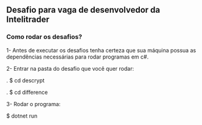 ## Desafio para vaga de desenvolvedor da Intelitrader

### Como rodar os desafios?

1- Antes de executar os desafios tenha certeza que sua máquina possua as dependências necessárias para rodar programas em c#.

2- Entrar na pasta do desafio que você quer rodar:

. $ cd descrypt
 
. $ cd difference  

3- Rodar o programa:

$ dotnet run